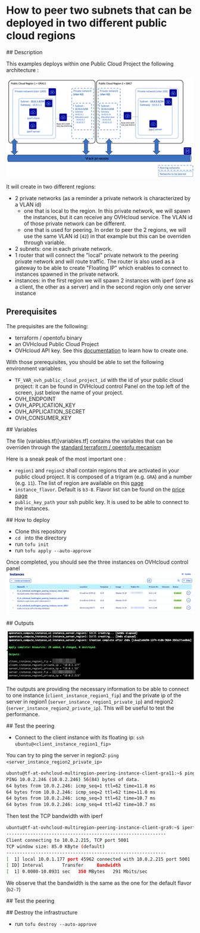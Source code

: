 # How to peer two subnets that can be deployed in two different public cloud regions

## Description

This examples deploys within one Public Cloud Project the following architecture : 


![](./img/global_schema.png)


It will create in two different regions:
*  2 private networks (as a reminder a private network is characterized by a VLAN id)
    * one that is local to the region. In this private network, we will spawn the instances, but it can receive any OVHcloud service. The VLAN id of those private network can be different.
    * one that is used for peering. In order to peer the 2 regions, we will use the same VLAN id (`42`) in that example but this can be overriden through variable. 
* 2 subnets: one in each private network.
* 1 router that will connect the "local" private network to the peering private network and will route traffic. The router is also used as a gateway to be able to create "Floating IP" which enables to connect to instances spawned in the private network.
* instances: in the first region we will spawn 2 instances with iperf (one as a client, the other as a server) and in the second region only one server instance


## Prerequisites

The prequisites are the following:
* terraform / opentofu binary
* an OVHcloud Public Cloud Project
* OVHcloud API key. See this [documentation](https://help.ovhcloud.com/csm/en-gb-api-getting-started-ovhcloud-api?id=kb_article_view&sysparm_article=KB0042784#advanced-usage-pair-ovhcloud-apis-with-an-application) to learn how to create one.


With those prerequisites, you should be able to set the following environment variables:
* `TF_VAR_ovh_public_cloud_project_id` with the id of your public cloud project: it can be found in OVHcloud control Panel on the top left of the screen, just below the name of your project.
* OVH_ENDPOINT
* OVH_APPLICATION_KEY
* OVH_APPLICATION_SECRET
* OVH_CONSUMER_KEY

## Variables 

The file (variables.tf)[variables.tf] contains the variables that can be overriden through the [standard terraform / opentofu mecanism](https://help.ovhcloud.com/csm/en-gb-api-getting-started-ovhcloud-api?id=kb_article_view&sysparm_article=KB0042784#advanced-usage-pair-ovhcloud-apis-with-an-application)

Here is a sneak peak of the most important one :
* `region1` and `region2` shall contain regions that are activated in your public cloud project. It is composed of a trigram (e.g. `GRA`) and a number (e.g. `11`). The list of region are available on this [page](https://www.ovhcloud.com/en-ie/about-us/global-infrastructure/expansion-regions-az/)
* `instance_flavor`. Default is `b3-8`. Flavor list can be found on the [price page](https://www.ovhcloud.com/en-ie/public-cloud/prices/)
* `public_key_path` your ssh public key. It is used to be able to connect to the instances.


## How to deploy

* Clone this repository
* `cd ` into the directory
* run `tofu init`
* run `tofu apply --auto-approve`

Once completed, you should see the three instances on OVHcloud control panel
![control panel](./img/control_panel.png)

## Outputs

![outputs](./img/outputs.png)

The outputs are providing the necessary information to be able to connect to one instance (`client_instance_region1_fip`) and the private ip of the server in region1 (`server_instance_region1_private_ip`) and region2 (`server_instance_region2_private_ip`). This will be useful to test the performance. 


## Test the peering

* Connect to the client instance with its floating ip: `ssh ubuntu@<client_instance_region1_fip>`

You can try to ping the server in region2: `ping <server_instance_region2_private_ip>`

```bash
ubuntu@tf-at-ovhcloud-multiregion-peering-instance-client-gra11:~$ ping 10.0.2.246
PING 10.0.2.246 (10.0.2.246) 56(84) bytes of data.
64 bytes from 10.0.2.246: icmp_seq=1 ttl=62 time=11.8 ms
64 bytes from 10.0.2.246: icmp_seq=2 ttl=62 time=11.0 ms
64 bytes from 10.0.2.246: icmp_seq=3 ttl=62 time=10.7 ms
64 bytes from 10.0.2.246: icmp_seq=4 ttl=62 time=10.7 ms
```


Then  test the TCP bandwidth with iperf
```bash 
ubuntu@tf-at-ovhcloud-multiregion-peering-instance-client-gra9:~$ iperf -c 10.0.2.215
------------------------------------------------------------
Client connecting to 10.0.2.215, TCP port 5001
TCP window size: 85.0 KByte (default)
------------------------------------------------------------
[  1] local 10.0.1.177 port 45962 connected with 10.0.2.215 port 5001
[ ID] Interval       Transfer     Bandwidth
[  1] 0.0000-10.0931 sec   350 MBytes   291 Mbits/sec
```

We observe that the bandwidth is the same as the one for the default flavor (`b2-7`)


## Test the peering

## Destroy the infrastructure

* run `tofu destroy --auto-approve`